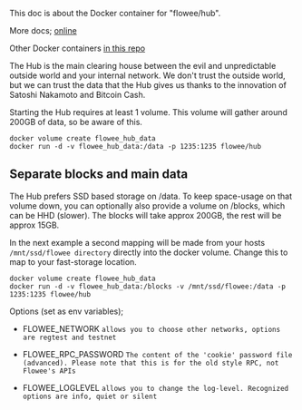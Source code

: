This doc is about the Docker container for "flowee/hub".

More docs;  [online](https://flowee.org/hub)

Other Docker containers [in this repo](../README.md)

The Hub is the main clearing house between the evil and unpredictable outside world and your internal network. We don't trust the outside world, but we can trust the data that the Hub gives us thanks to the innovation of Satoshi Nakamoto and Bitcoin Cash.

Starting the Hub requires at least 1 volume. This volume will gather around 200GB of data, so be aware of this.

```
docker volume create flowee_hub_data
docker run -d -v flowee_hub_data:/data -p 1235:1235 flowee/hub
```


## Separate blocks and main data

The Hub prefers SSD based storage on /data. To keep space-usage on that volume down, you can optionally also provide a volume on /blocks, which can be HHD (slower).
The blocks will take approx 200GB, the rest will be approx 15GB.

In the next example a second mapping will be made from your hosts
`/mnt/ssd/flowee directory` directly into the docker volume. Change this to
map to your fast-storage location.

```
docker volume create flowee_hub_data
docker run -d -v flowee_hub_data:/blocks -v /mnt/ssd/flowee:/data -p 1235:1235 flowee/hub
```


Options (set as env variables);

* FLOWEE_NETWORK `allows you to choose other networks, options are regtest and testnet`

* FLOWEE_RPC_PASSWORD `The content of the 'cookie' password file (advanced). Please note that this is for the old style RPC, not Flowee's APIs`

* FLOWEE_LOGLEVEL `allows you to change the log-level. Recognized options are info, quiet or silent`



